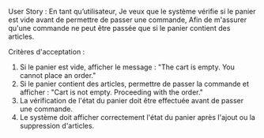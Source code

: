 User Story :
En tant qu’utilisateur,
Je veux que le système vérifie si le panier est vide avant de permettre de passer une commande,
Afin de m'assurer qu'une commande ne peut être passée que si le panier contient des articles.

Critères d'acceptation :
1.	Si le panier est vide, afficher le message : "The cart is empty. You cannot place an order."
2.	Si le panier contient des articles, permettre de passer la commande et afficher : "Cart is not empty. Proceeding with the order."
3.	La vérification de l'état du panier doit être effectuée avant de passer une commande.
4.	Le système doit afficher correctement l'état du panier après l'ajout ou la suppression d'articles.
